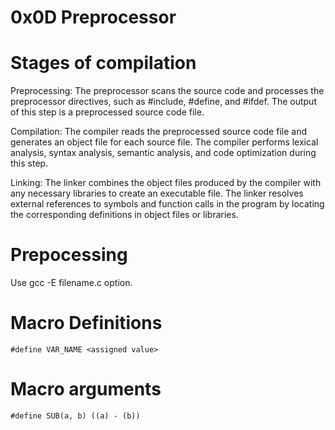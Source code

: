 # 0x0D Preprocessor

# Stages of compilation

Preprocessing: The preprocessor scans the source code and processes the preprocessor directives, such as #include, #define, and #ifdef. The output of this step is a preprocessed source code file.

Compilation: The compiler reads the preprocessed source code file and generates an object file for each source file. The compiler performs lexical analysis, syntax analysis, semantic analysis, and code optimization during this step.

Linking: The linker combines the object files produced by the compiler with any necessary libraries to create an executable file. The linker resolves external references to symbols and function calls in the program by locating the corresponding definitions in object files or libraries.

# Prepocessing

Use gcc -E filename.c option.

# Macro Definitions

	#define VAR_NAME <assigned value>

# Macro arguments

	#define SUB(a, b) ((a) - (b))


